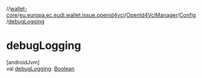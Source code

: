 //[wallet-core](../../../../index.md)/[eu.europa.ec.eudi.wallet.issue.openid4vci](../../index.md)/[OpenId4VciManager](../index.md)/[Config](index.md)/[debugLogging](debug-logging.md)

# debugLogging

[androidJvm]\
val [debugLogging](debug-logging.md): [Boolean](https://kotlinlang.org/api/latest/jvm/stdlib/kotlin/-boolean/index.html)
